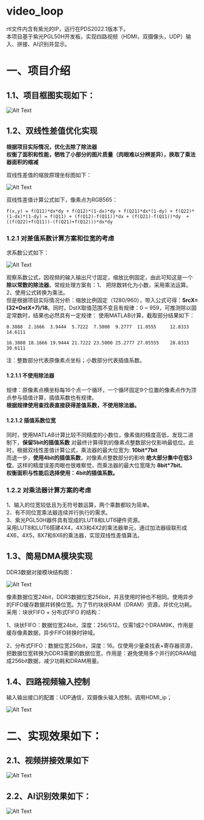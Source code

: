 # video_loop

rtl文件内含有紫光的IP，运行在PDS2022.1版本下。  
本项目基于紫光PGL50H开发板，实现四路视频（HDMI，双摄像头，UDP）输入、拼接、AI识别并显示。

# 一、项目介绍

## 1.1、项目框图实现如下：  

![Alt Text](项目框图.jpg)

## 1.2、双线性差值优化实现

  __根据项目实际情况，优化去除了除法器__  
  __权衡了面积和性能，牺牲了小部分的图片质量（肉眼难以分辨差异），换取了乘法器面积的缩减__

双线性差值的缩放原理坐标图如下：  

![Alt Text](双线性差值缩放坐标图.jpg)

双线性差值计算公式如下，像素点为RGB565：

    f(x,y) = f(Q11)*dx*dy + f(Q12)*(1-dx)*dy + f(Q21)*dx*(1-dy) + f(Q22)*(1-dx)*(1-dy) = f(Q11) + (f(Q12)-f(Q11))*dx + (f(Q21)-f(Q11))*dy  + ((f(Q22)+f(Q11))-(f(Q21)+f(Q12)))*dx*dy


### 1.2.1 对差值系数计算方案和位宽的考虑

求系数公式如下：

![Alt Text](双线性差值算法求系数公式.jpg)
    
观察系数公式，因视频的输入输出尺寸固定，缩放比例固定，由此可知这是一个 __除以常数的除法器__。常规处理方案有：1、 把除数转化为小数，采用乘法运算。2、使用公式转换为乘法。  
但是根据项目实际情况分析：缩放比例固定（1280/960），带入公式可得：__SrcX=(32*DstX+7)/18__。同时，DstX取值范围不变且有规律：0 ~ 959，可推测除以固定常数时，结果也必然具有一定规律：
使用MATLAB计算，截取部分结果如下：  
    
    0.3888	2.1666	3.9444	5.7222	7.5000	9.2777	11.0555	    12.8333	14.6111	
    
    16.3888	18.1666	19.9444	21.7222	23.5000	25.2777	27.05555	28.8333	30.6111
    
注：整数部分代表原像素点坐标；小数部分代表插值系数。  

#### 1.2.1.1 不使用除法器  

规律：原像素点横坐标每16个点一个循环，一个循环固定9个位置的像素点作为顶点参与插值计算，插值系数也有规律。  
__根据规律使用查找表直接获得差值系数，不使用除法器。__
    
#### 1.2.1.2 插值系数位宽  
同时，使用MATLAB计算比较不同精度的小数位，像素值的精度高低，发现二进制下，__保留5bit的插值系数__ 对最终计算得到的像素点整数部分仅影响最低位。此时，根据双线性差值计算公式，乘法器的最大位宽为: __10bit*7bit__  
而退一步，__使用4bit的插值系数__，对像素点整数部分的影响 __绝大部分集中在低3位__，这样的精度误差肉眼也很难察觉，而乘法器的最大位宽降为 __8bit*7bit__。  
__权衡面积与性能后选择使用：4bit的插值系数。__

### 1.2.2 对乘法器计算方案的考虑
    
1、输入的位宽较低且为无符号数运算，两个乘数都较为简单。  
2、有不同位宽乘法器连续并行执行的需求。  
3、紫光PGL50H器件具有现成的LUT8和LUT6硬件资源。  
采用LUT8和LUT6搭建4X4，4X3和4X2的乘法器单元，通过加法器级联形成4X6，4X5，8X7和8X6的乘法器，实现双线性差值算法。  

    
## 1.3、简易DMA模块实现  

DDR3数据对接模块结构图：  

![Alt Text](数据写入DD3前进行缓存的对接.jpg)  
    

像素数据位宽24bit，DDR3数据位宽256bit，并且使用时钟也不相同。使用异步的FIFO缓存数据并转换位宽。为了节约块状RAM（DRAM）资源，并优化功耗。采用：块状FIFO + 分布式FIFO 的结构：  

1、块状FIFO：数据位宽24bit，深度：256/512。仅需1或2个DRAM9K，作用是缓存像素数据，异步FIFO转换时钟域。  

2、分布式FIFO：数据位宽256bit，深度：16。仅使用少量查找表+寄存器资源，把数据位宽转换为DDR3需要的数据位宽，作用是：避免使用多个并行的DRAM组成256bit数据，减少功耗和DRAM用量。  


## 1.4、四路视频输入控制

输入输出接口的配置：UDP通信，双摄像头输入控制，调用HDMI_ip；

![Alt Text](网口控制器.jpg)
  



# 二、实现效果如下：  

## 2.1、视频拼接效果如下  

![Alt Text](视频拼接效果图.jpg)

## 2.2、AI识别效果如下：

![Alt Text](AI识别效果.jpg)

